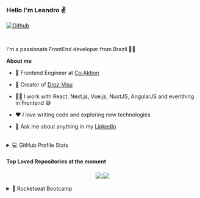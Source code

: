 ### Hello I'm Leandro ✌️
[![Github](https://img.shields.io/github/followers/leandroppf?label=Follow&style=social)](https://github.com/leandroppf)

<br />

I'm a passionate FrontEnd developer from Brazil 🧑‍💻

**About me**

- 🥰 Frontend Engineer at [Co.Aktion](https://coaktion.com/)

- 🌈 Creator of [Droz-Visu](https://github.com/Coaktion/Droz-Visu)

- 🧑‍💻 I work with React, Next.js, Vue.js, NuxtJS, AngularJS and everithing in Frontend 😅

- ❤️ I love writing code and exploring new technologies

- 💬 Ask me about anything in my [LinkedIn](https://www.linkedin.com/in/leandroppf/)

<br />

<details>
  <summary>💻 GitHub Profile Stats</summary>
  
  <br />
  
  <div align="center">
    <img align="center" width="420px" src="https://github-readme-stats.vercel.app/api?username=leandroppf&show_icons=true&theme=dracula&count_private=true" />
    <img align="center" src="https://github-readme-stats.vercel.app/api/top-langs/?username=leandroppf&layout=compact&langs_count=6&theme=dracula&hide=ruby,starlark,objective-c,java"/>
  </div>

  <br />

  <div align="center">
    <img align="center" src="https://streak-stats.demolab.com/?user=leandroppf&background=22272e&currStreakNum=ffffff&sideNums=ffffff&currStreakLabel=ffffff&sideLabels=ffffff&dates=ffffff&fire=2d77dc&ring=2d77dc&locale=en&type=svg" />
  </div>
</details>

#### Top Loved Repositories at the moment

<div align="center">
  <a href="https://github.com/Coaktion/Droz-Visu">
    <img align="center" src="https://github-readme-stats.vercel.app/api/pin/?username=coaktion&repo=droz-visu&theme=dracula" />
  </a>

  <a href="https://github.com/leandroppf/mono-noke">
    <img align="center" src="https://github-readme-stats.vercel.app/api/pin/?username=leandroppf&repo=mono-noke&theme=dracula" />
  </a>
</div>
<br />

<details>
  <summary>🚀 Rocketseat Bootcamp</summary>
  
  <br />
  
  [Rocketseat website](https://www.rocketseat.com.br/)
  
  <br />
  
  <div align="center">
    <a href="https://github.com/leandroppf/frontend-web-gobarber">
      <img width="260" align="center" src="https://github-readme-stats.vercel.app/api/pin/?username=leandroppf&repo=frontend-web-gobarber&theme=dracula" />
    </a>
    <a href="https://github.com/leandroppf/frontend-mobile-gobarber">
      <img width="260" align="center" src="https://github-readme-stats.vercel.app/api/pin/?username=leandroppf&repo=frontend-mobile-gobarber&theme=dracula" />
    </a>
      <a href="https://github.com/leandroppf/backend-gobarber">
      <img width="260" align="center" src="https://github-readme-stats.vercel.app/api/pin/?username=leandroppf&repo=backend-gobarber&theme=dracula" />
    </a>
  </div>
</details>
